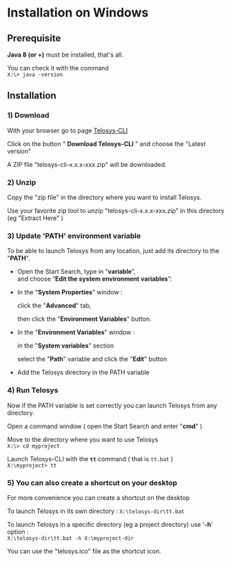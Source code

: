 # Installation on Windows

## Prerequisite

**Java 8 (or +)** must be installed, that's all.

You can check it with the command \
&#x20;   `X:\> java -version`

## Installation

### 1) Download

With your browser go to page [Telosys-CLI](http://www.telosys.org/cli.html)

Click on the button " **Download Telosys-CLI** " and choose the "Latest version"

A ZIP file "telosys-cli-x.x.x-xxx.zip" will be downloaded.

### 2) Unzip

Copy the "zip file" in the directory where you want to install Telosys.

Use your favorite zip tool to unzip "telosys-cli-x.x.x-xxx.zip" in this directory (eg "Extract Here" )

### 3) Update 'PATH' environment variable

To be able to launch Telosys from any location, just add its directory to the "**PATH**".

* Open the Start Search, type in “**variable**”, \
  and choose “**Edit the system environment variables**”:
*   In the "**System Properties**" window :&#x20;

    click the "**Advanced**" tab,&#x20;

    then click the "**Environment Variables**" button.
*   In the "**Environment Variables**" window :&#x20;

    in the "**System variables**" section&#x20;

    select the "**Path**" variable and click the "**Edit**" button
* Add the Telosys directory in the PATH variable

### 4) Run Telosys

Now if the PATH variable is set correctly you can launch Telosys from any directory.

Open a command window ( open the Start Search and enter "**cmd**" )

Move to the directory where you want to use Telosys\
&#x20;   `X:\> cd myproject`

Launch Telosys-CLI with the **`tt`** command ( that is `tt.bat` ) \
&#x20;  `X:\myproject> tt`

### 5) You can also create a shortcut on your desktop

For more convenience you can create a shortcut on the desktop

To launch Telosys in its own directory :  `X:\telosys-dir\tt.bat`

To launch Telosys in a specific directory (eg a project directory) use '**-h**' option : \
&#x20;   `X:\telosys-dir\tt.bat -h X:\myproject-dir`

You can use the "telosys.ico" file as the shortcut icon.
